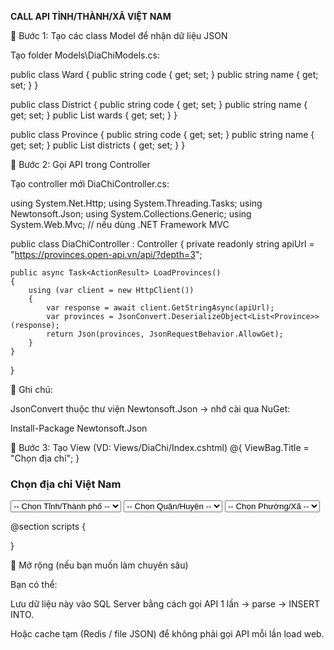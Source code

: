 **CALL API TỈNH/THÀNH/XÃ VIỆT NAM**

🔹 Bước 1: Tạo các class Model để nhận dữ liệu JSON

Tạo folder Models\DiaChiModels.cs:

public class Ward
{
    public string code { get; set; }
    public string name { get; set; }
}

public class District
{
    public string code { get; set; }
    public string name { get; set; }
    public List<Ward> wards { get; set; }
}

public class Province
{
    public string code { get; set; }
    public string name { get; set; }
    public List<District> districts { get; set; }
}

🔹 Bước 2: Gọi API trong Controller

Tạo controller mới DiaChiController.cs:

using System.Net.Http;
using System.Threading.Tasks;
using Newtonsoft.Json;
using System.Collections.Generic;
using System.Web.Mvc;  // nếu dùng .NET Framework MVC

public class DiaChiController : Controller
{
    private readonly string apiUrl = "https://provinces.open-api.vn/api/?depth=3";

    public async Task<ActionResult> LoadProvinces()
    {
        using (var client = new HttpClient())
        {
            var response = await client.GetStringAsync(apiUrl);
            var provinces = JsonConvert.DeserializeObject<List<Province>>(response);
            return Json(provinces, JsonRequestBehavior.AllowGet);
        }
    }
}


🧠 Ghi chú:

JsonConvert thuộc thư viện Newtonsoft.Json → nhớ cài qua NuGet:

Install-Package Newtonsoft.Json

🔹 Bước 3: Tạo View (VD: Views/DiaChi/Index.cshtml)
@{
    ViewBag.Title = "Chọn địa chỉ";
}

<h3>Chọn địa chỉ Việt Nam</h3>

<select id="province" class="form-select">
    <option value="">-- Chọn Tỉnh/Thành phố --</option>
</select>

<select id="district" class="form-select mt-2">
    <option value="">-- Chọn Quận/Huyện --</option>
</select>

<select id="ward" class="form-select mt-2">
    <option value="">-- Chọn Phường/Xã --</option>
</select>

@section scripts {
<script src="https://code.jquery.com/jquery-3.6.0.min.js"></script>
<script>
    let provinceData = [];

    // Gọi API lấy toàn bộ dữ liệu tỉnh/thành/huyện/xã
    $(document).ready(function () {
        $.getJSON('@Url.Action("LoadProvinces", "DiaChi")', function (data) {
            provinceData = data;
            data.forEach(p => {
                $('#province').append(`<option value="${p.code}">${p.name}</option>`);
            });
        });

        // Khi chọn tỉnh → load huyện
        $('#province').on('change', function () {
            const selected = $(this).val();
            $('#district').html('<option value="">-- Chọn Quận/Huyện --</option>');
            $('#ward').html('<option value="">-- Chọn Phường/Xã --</option>');

            const province = provinceData.find(p => p.code === selected);
            if (province) {
                province.districts.forEach(d => {
                    $('#district').append(`<option value="${d.code}">${d.name}</option>`);
                });
            }
        });

        // Khi chọn huyện → load xã
        $('#district').on('change', function () {
            const selectedDistrict = $(this).val();
            const province = provinceData.find(p => p.code === $('#province').val());
            const district = province.districts.find(d => d.code === selectedDistrict);

            $('#ward').html('<option value="">-- Chọn Phường/Xã --</option>');
            if (district) {
                district.wards.forEach(w => {
                    $('#ward').append(`<option value="${w.code}">${w.name}</option>`);
                });
            }
        });
    });
</script>
}

🧠 Mở rộng (nếu bạn muốn làm chuyên sâu)

Bạn có thể:

Lưu dữ liệu này vào SQL Server bằng cách gọi API 1 lần → parse → INSERT INTO.

Hoặc cache tạm (Redis / file JSON) để không phải gọi API mỗi lần load web.
